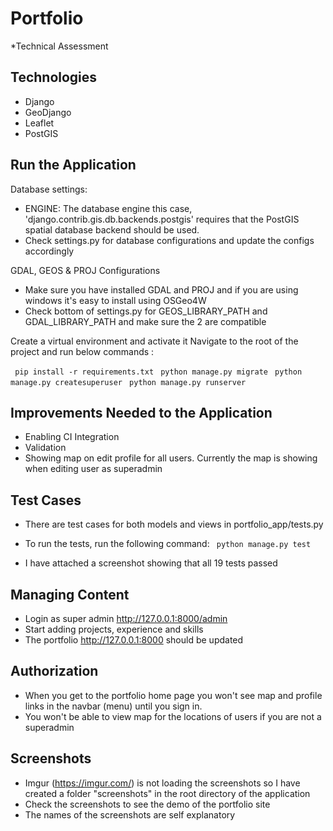 # Portfolio
*Technical Assessment

## Technologies
- Django
- GeoDjango
- Leaflet
- PostGIS

## Run the Application

Database settings:
- ENGINE: The database engine this case, 'django.contrib.gis.db.backends.postgis' requires that the PostGIS spatial database backend should be used.
- Check settings.py for database configurations and update the configs accordingly

GDAL, GEOS & PROJ Configurations
- Make sure you have installed GDAL and PROJ and if you are using windows it's easy to install using OSGeo4W
- Check bottom of settings.py for GEOS_LIBRARY_PATH and GDAL_LIBRARY_PATH and make sure the 2 are compatible

Create a virtual environment and activate it
Navigate to the root of the project and run below commands :

``` pip install -r requirements.txt```
``` python manage.py migrate```
``` python manage.py createsuperuser```
``` python manage.py runserver```

## Improvements Needed to the Application
- Enabling CI Integration
- Validation
- Showing map on edit profile for all users. Currently the map is showing when editing user as superadmin

## Test Cases
- There are test cases for both models and views in portfolio_app/tests.py
- To run the tests, run the following command:
``` python manage.py test```

- I have attached a screenshot showing that all 19 tests passed 

## Managing Content
- Login as super admin http://127.0.0.1:8000/admin 
- Start adding projects, experience and skills
- The portfolio http://127.0.0.1:8000 should be updated

## Authorization
- When you get to the portfolio home page you won't see map and profile links in the navbar (menu) until you sign in.
- You won't be able to view map for the locations of users if you are not a superadmin

## Screenshots
- Imgur (https://imgur.com/) is not loading the screenshots so I have created a folder "screenshots" in the root directory of the application
- Check the screenshots to see the demo of the portfolio site
- The names of the screenshots are self explanatory


